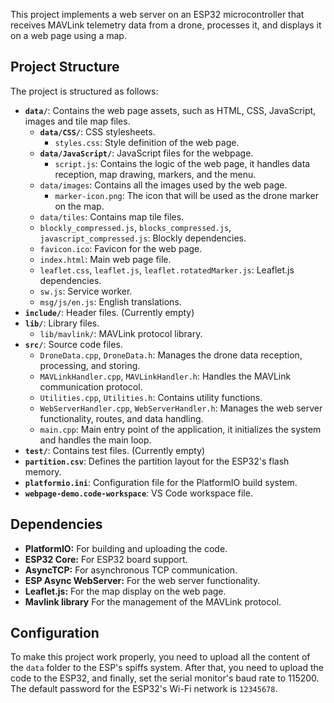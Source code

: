 This project implements a web server on an ESP32 microcontroller that receives MAVLink telemetry data from a drone, processes it, and displays it on a web page using a map.

## Project Structure

The project is structured as follows:

*   **`data/`**: Contains the web page assets, such as HTML, CSS, JavaScript, images and tile map files.
    *   **`data/CSS/`**: CSS stylesheets.
        *   `styles.css`: Style definition of the web page.
    *   **`data/JavaScript/`**: JavaScript files for the webpage.
        *   `script.js`: Contains the logic of the web page, it handles data reception, map drawing, markers, and the menu.
    *   `data/images`: Contains all the images used by the web page.
        *   `marker-icon.png`: The icon that will be used as the drone marker on the map.
    *   `data/tiles`: Contains map tile files.
    *   `blockly_compressed.js`, `blocks_compressed.js`, `javascript_compressed.js`: Blockly dependencies.
    *   `favicon.ico`: Favicon for the web page.
    *   `index.html`: Main web page file.
    *   `leaflet.css`, `leaflet.js`, `leaflet.rotatedMarker.js`: Leaflet.js dependencies.
    *   `sw.js`: Service worker.
    * `msg/js/en.js`: English translations.
*   **`include/`**: Header files. (Currently empty)
*   **`lib/`**: Library files.
    *   `lib/mavlink/`: MAVLink protocol library.
*   **`src/`**: Source code files.
    *   `DroneData.cpp`, `DroneData.h`: Manages the drone data reception, processing, and storing.
    *   `MAVLinkHandler.cpp`, `MAVLinkHandler.h`: Handles the MAVLink communication protocol.
    *   `Utilities.cpp`, `Utilities.h`: Contains utility functions.
    *   `WebServerHandler.cpp`, `WebServerHandler.h`: Manages the web server functionality, routes, and data handling.
    *   `main.cpp`: Main entry point of the application, it initializes the system and handles the main loop.
*   **`test/`**: Contains test files. (Currently empty)
*   **`partition.csv`**: Defines the partition layout for the ESP32's flash memory.
*   **`platformio.ini`**: Configuration file for the PlatformIO build system.
*   **`webpage-demo.code-workspace`**: VS Code workspace file.

## Dependencies

*   **PlatformIO:**  For building and uploading the code.
*   **ESP32 Core:** For ESP32 board support.
*   **AsyncTCP:** For asynchronous TCP communication.
*   **ESP Async WebServer:** For the web server functionality.
*   **Leaflet.js:** For the map display on the web page.
*   **Mavlink library** For the management of the MAVLink protocol.

## Configuration
To make this project work properly, you need to upload all the content of the `data` folder to the ESP's spiffs system. After that, you need to upload the code to the ESP32, and finally, set the serial monitor's baud rate to 115200. The default password for the ESP32's Wi-Fi network is `12345678`.

